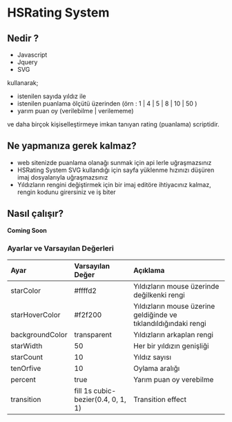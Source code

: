 # HSRating System

## Nedir ?
* Javascript
* Jquery
* SVG

kullanarak;
* istenilen sayıda yıldız ile 
* istenilen puanlama ölçütü üzerinden (örn : 1 | 4 | 5 | 8 | 10 | 50 )
* yarım puan oy (verilebilme | verilememe)

ve daha birçok kişiselleştirmeye imkan tanıyan rating (puanlama) scriptidir.

## Ne yapmanıza gerek kalmaz?
* web sitenizde puanlama olanağı sunmak için api lerle uğraşmazsınız
* HSRating System SVG kullandığı için sayfa yüklenme hızınızı düşüren imaj dosyalarıyla uğraşmazsınız
* Yıldızların rengini değiştirmek için bir imaj editöre ihtiyacınız kalmaz, rengin kodunu girersiniz ve iş biter

## Nasıl çalışır?

**Coming Soon**

### Ayarlar ve Varsayılan Değerleri

|Ayar|Varsayılan Değer|Açıklama|
|:---|:---------------|:-------|
|starColor| #ffffd2 | Yıldızların mouse üzerinde değilkenki rengi | Fill|
|starHoverColor| #f2f200 | Yıldızların mouse üzerine geldiğinde ve tıklandıldığındaki rengi | Fill|
|backgroundColor| transparent | Yıldızların arkaplan rengi | Boşluklar|
|starWidth| 50 | Her bir yıldızın genişliği|
|starCount| 10 | Yıldız sayısı|
|tenOrfive| 10 | Oylama aralığı | [1|2|3|..|10|..|9999|..]|
|percent| true | Yarım puan oy verebilme | Verememe | [true|false]|
|transition| fill 1s cubic-bezier(0.4, 0, 1, 1) | Transition effect|
